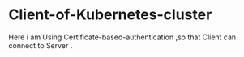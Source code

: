 # Client-of-Kubernetes-cluster
Here i am Using Certificate-based-authentication ,so that Client can connect to Server .
